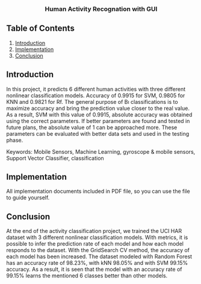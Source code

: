 <h3 align="center">Human Activity Recognation with GUI</h3>

## Table of Contents
1. [Introduction](#introduction)
2. [Implementation](#implementation)
3. [Conclusion](#conclusion)

## Introduction 
  In this project, it predicts 6 different human activities with three different nonlinear classification models. Accuracy of 0.9915 for SVM, 0.9805 for KNN and 0.9821 
for Rf. The general purpose of Bı classifications is to maximize accuracy and bring the prediction value closer to the real value. As a result, SVM with this value of 0.9915, absolute accuracy was obtained using the correct parameters. If better parameters are found and tested in future plans, the absolute value of 1 can be approached more. These parameters can be evaluated with better data sets and used in the testing phase.

Keywords: Mobile Sensors, Machine Learning, gyroscope & mobile sensors, Support Vector Classifier, classification


## Implementation
  All implementation documents included in PDF file, so you can use the file to guide yourself.


## Conclusion
  At the end of the activity classification project, we trained the UCI HAR dataset with 3 different nonlinear classification models. With metrics, it is possible to infer the prediction rate of each model and how each model responds to the dataset. With the GridSearch CV method, the accuracy of each model has been increased. The dataset modeled with Random Forest has an accuracy rate of 98.23%, with kNN 98.05% and with SVM 99.15% accuracy. As a result, it is seen that the model with an accuracy rate of 99.15% learns the mentioned 6 classes better than other models.
